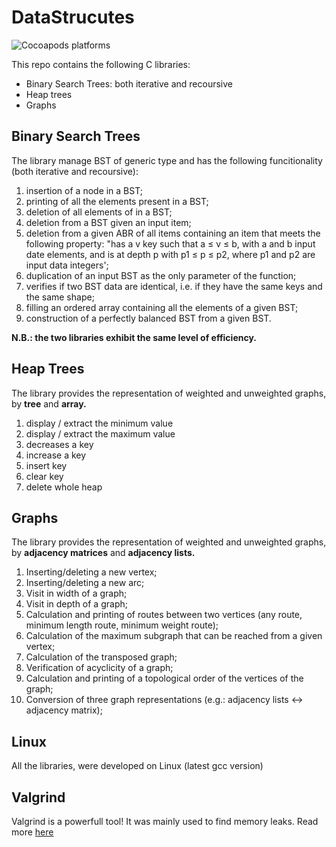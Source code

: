 # DataStrucutes
![Cocoapods platforms](https://badgen.net/badge/language/C/blue?icon=)

This repo contains the following C libraries:

- Binary Search Trees: both iterative and recoursive
- Heap trees
- Graphs

## Binary Search Trees
The library manage BST of generic type and has the following funcitionality (both iterative and recoursive):

1. insertion of a node in a BST;
2. printing of all the elements present in a BST;
3. deletion of all elements of in a BST;
4. deletion from a BST given an input item;
5. deletion from a given ABR of all items containing an item that meets the following property:
"has a v key such that a ≤ v ≤ b, with a and b input date elements, and is at depth p with p1 ≤ p ≤ p2, where p1 and p2 are input data integers';
6. duplication of an input BST as the only parameter of the function;
7. verifies if two BST data are identical, i.e. if they have the same keys and the same shape;
8. filling an ordered array containing all the elements of a given BST;
9. construction of a perfectly balanced BST from a given BST.

__N.B.: the two libraries exhibit the same level of efficiency.__

## Heap Trees
The library provides the representation of weighted and unweighted graphs, by  __tree__ and __array.__

1. display / extract the minimum value
2. display / extract the maximum value
3. decreases a key
4. increase a key
5. insert key
6. clear key
7. delete whole heap

## Graphs
The library provides the representation of weighted and unweighted graphs, by  __adjacency matrices__ and __adjacency lists.__

1. Inserting/deleting a new vertex;
2. Inserting/deleting a new arc;
3. Visit in width of a graph;
4. Visit in depth of a graph;
5. Calculation and printing of routes between two vertices (any route, minimum length route, minimum weight route);
6. Calculation of the maximum subgraph that can be reached from a given vertex;
7. Calculation of the transposed graph;
8. Verification of acyclicity of a graph;
9. Calculation and printing of a topological order of the vertices of the graph;
10. Conversion of three graph representations (e.g.: adjacency lists ↔ adjacency matrix);


## Linux
All the libraries, were developed on Linux (latest gcc version)

## Valgrind
Valgrind is a powerfull tool! It was mainly used to find memory leaks. Read more [here](http://www.valgrind.org)
